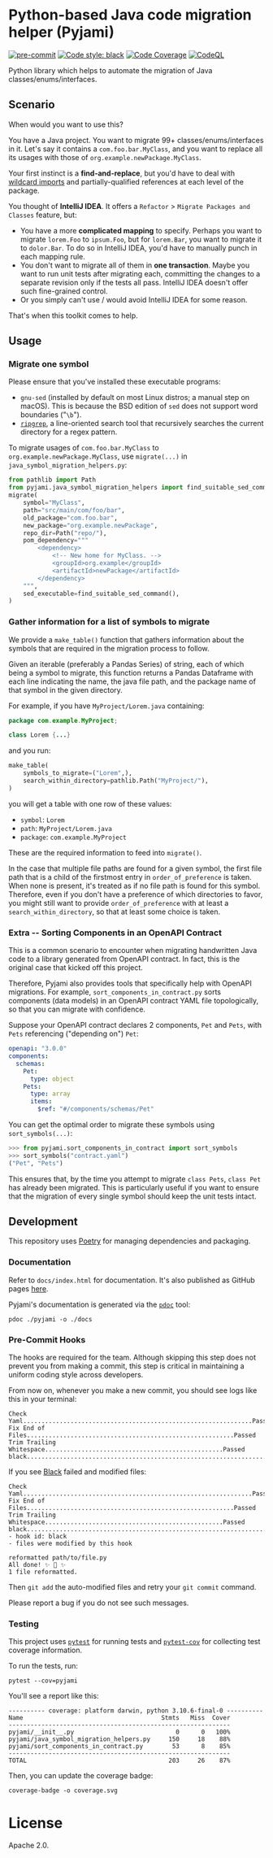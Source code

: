 # **Py**thon-based **Ja**va code **mi**gration helper (Pyjami)
[![pre-commit](https://img.shields.io/badge/pre--commit-enabled-brightgreen?logo=pre-commit&logoColor=white)](https://github.com/pre-commit/pre-commit)
[![Code style: black](https://img.shields.io/badge/code%20style-black-000000.svg)](https://github.com/psf/black)
[![Code Coverage](coverage.svg)](https://github.com/dbrgn/coverage-badge)
[![CodeQL](https://github.com/ebay/pyjami/workflows/CodeQL/badge.svg)](https://github.com/ebay/pyjami/actions?query=workflow%3ACodeQL)

Python library which helps to automate the migration of Java classes/enums/interfaces.

## Scenario

When would you want to use this?

You have a Java project. You want to migrate 99+ classes/enums/interfaces in it. Let's say it contains a `com.foo.bar.MyClass`, and you want to replace all its usages with those of `org.example.newPackage.MyClass`.

Your first instinct is a **find-and-replace**, but you'd have to deal with [wildcard imports](https://www.baeldung.com/java-wildcard-imports) and partially-qualified references at each level of the package.

You thought of **IntelliJ IDEA**. It offers a `Refactor` > `Migrate Packages and Classes` feature, but:
* You have a more **complicated mapping** to specify. Perhaps you want to migrate `lorem.Foo` to `ipsum.Foo`, but for `lorem.Bar`, you want to migrate it to `dolor.Bar`. To do so in IntelliJ IDEA, you'd have to manually punch in each mapping rule.
* You don't want to migrate all of them in **one transaction**. Maybe you want to run unit tests after migrating each, committing the changes to a separate revision only if the tests all pass. IntelliJ IDEA doesn't offer such fine-grained control.
* Or you simply can't use / would avoid IntelliJ IDEA for some reason.

That's when this toolkit comes to help.

## Usage

### Migrate one symbol
Please ensure that you've installed these executable programs:

* `gnu-sed` (installed by default on most Linux distros; a manual step on macOS). This is because the BSD edition of `sed` does not support word boundaries ("`\b`").
* [`ripgrep`](https://github.com/BurntSushi/ripgrep), a line-oriented search tool that recursively searches the current directory for a regex pattern.

To migrate usages of `com.foo.bar.MyClass` to `org.example.newPackage.MyClass`, use `migrate(...)` in `java_symbol_migration_helpers.py`:

```python
from pathlib import Path
from pyjami.java_symbol_migration_helpers import find_suitable_sed_command, migrate
migrate(
    symbol="MyClass",
    path="src/main/com/foo/bar",
    old_package="com.foo.bar",
    new_package="org.example.newPackage",
    repo_dir=Path("repo/"),
    pom_dependency="""
        <dependency>
            <!-- New home for MyClass. -->
            <groupId>org.example</groupId>
            <artifactId>newPackage</artifactId>
        </dependency>
    """,
    sed_executable=find_suitable_sed_command(),
)
```

### Gather information for a list of symbols to migrate

We provide a `make_table()` function that gathers information about the symbols that are required in the migration process to follow.

Given an iterable (preferably a Pandas Series) of string, each of which being a symbol to migrate, this function returns a Pandas Dataframe with each line indicating the name, the java file path, and the package name of that symbol in the given directory.

For example, if you have `MyProject/Lorem.java` containing:

```java
package com.example.MyProject;

class Lorem {...}
```

and you run:

```python
make_table(
    symbols_to_migrate=("Lorem",),
    search_within_directory=pathlib.Path("MyProject/"),
)
```

you will get a table with one row of these values:

- `symbol`: `Lorem`
- `path`: `MyProject/Lorem.java`
- `package`: `com.example.MyProject`

These are the required information to feed into `migrate()`.

In the case that multiple file paths are found for a given symbol, the first file path that is a child of the firstmost entry in `order_of_preference` is taken. When none is present, it's treated as if no file path is found for this symbol. Therefore, even if you don't have a preference of which directories to favor, you might still want to provide `order_of_preference` with at least a `search_within_directory`, so that at least some choice is taken.

### Extra -- Sorting Components in an OpenAPI Contract

This is a common scenario to encounter when migrating handwritten Java code to a library generated from OpenAPI contract. In fact, this is the original case that kicked off this project.

Therefore, Pyjami also provides tools that specifically help with OpenAPI migrations. For example, `sort_components_in_contract.py` sorts components (data models) in an OpenAPI contract YAML file topologically, so that you can migrate with confidence.

Suppose your OpenAPI contract declares 2 components, `Pet` and `Pets`, with `Pets` referencing ("depending on") `Pet`:
```yaml
openapi: "3.0.0"
components:
  schemas:
    Pet:
      type: object
    Pets:
      type: array
      items:
        $ref: "#/components/schemas/Pet"
```

You can get the optimal order to migrate these symbols using `sort_symbols(...)`:

```python
>>> from pyjami.sort_components_in_contract import sort_symbols
>>> sort_symbols("contract.yaml")
("Pet", "Pets")
```

This ensures that, by the time you attempt to migrate `class Pets`, `class Pet` has already been migrated. This is particularly useful if you want to ensure that the migration of every single symbol should keep the unit tests intact.

## Development

This repository uses [Poetry](https://python-poetry.org/) for managing dependencies and packaging.

### Documentation

Refer to `docs/index.html` for documentation. It's also published as GitHub pages [here](https://opensource.ebay.com/pyjami/pyjami/java_symbol_migration_helpers.html).

Pyjami's documentation is generated via the [`pdoc`](https://pdoc.dev/docs/pdoc.html) tool:

```shell
pdoc ./pyjami -o ./docs
```

### Pre-Commit Hooks

The hooks are required for the team. Although skipping this step does not prevent you from making a commit, this step is critical in maintaining a uniform coding style across developers.

From now on, whenever you make a new commit, you should see logs like this in your terminal:

```
Check Yaml...............................................................Passed
Fix End of Files.........................................................Passed
Trim Trailing Whitespace.................................................Passed
black....................................................................Passed
```

If you see [Black](https://github.com/psf/black) failed and modified files:

```
Check Yaml...............................................................Passed
Fix End of Files.........................................................Passed
Trim Trailing Whitespace.................................................Passed
black....................................................................Failed
- hook id: black
- files were modified by this hook

reformatted path/to/file.py
All done! ✨ 🍰 ✨
1 file reformatted.
```

Then `git add` the auto-modified files and retry your `git commit` command.

Please report a bug if you do not see such messages.

### Testing

This project uses [`pytest`](https://docs.pytest.org/) for running tests and [`pytest-cov`](https://pytest-cov.readthedocs.io/en/latest/) for collecting test coverage information.

To run the tests, run:

```shell
pytest --cov=pyjami
```

You'll see a report like this:

```
---------- coverage: platform darwin, python 3.10.6-final-0 ----------
Name                                      Stmts   Miss  Cover
-------------------------------------------------------------
pyjami/__init__.py                            0      0   100%
pyjami/java_symbol_migration_helpers.py     150     18    88%
pyjami/sort_components_in_contract.py        53      8    85%
-------------------------------------------------------------
TOTAL                                       203     26    87%
```

Then, you can update the coverage badge:

```shell
coverage-badge -o coverage.svg
```

# License

Apache 2.0.
